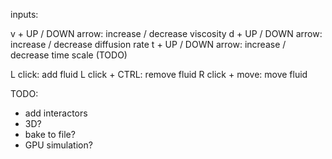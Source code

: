 inputs:

v + UP / DOWN arrow: increase / decrease viscosity
d + UP / DOWN arrow: increase / decrease diffusion rate
t + UP / DOWN arrow: increase / decrease time scale (TODO)

L click: add fluid
L click + CTRL: remove fluid
R click + move: move fluid

TODO:
* add interactors
* 3D?
* bake to file?
* GPU simulation?
